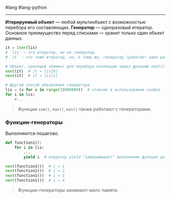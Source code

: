 #lang #lang-python 

---
**Итерируемый объект** — любой мультиобъект с возможностью перебора его составляющих.
**Генератор** — одноразовый итератор. Основное преимущество перед списками — хранит только один объект данных.

```python
it = iter(lis)  
# `lis` — это итератор, но не генератор.  
# `it` — это тоже итератор, но, к тому же, генератор (работает один раз).

# Объект, хранящий элемент для перебора коллекции через функцию next()
next(it)  # it = lis[0]
next(it)  # it = lis[1]

# Другой способ объявления генератора
lis = (x for x in range(10000000))  # отличие в использовании скобок
for i in lis:
	#...
```

> Функции `sum()`, `max()`, `min()` также работают с генераторами.

### Функции-генераторы
Выполняются пошагово.

```python
def function1():
    for i in lis:
        ...
        yield i  # оператор yield "замораживает" выполнение функции до следующей итерации цикла.

next(function1())  # i = 1
next(function1())  # i = 2
next(function1())  # i = 3
next(function1())  # i = 4
```

> Функции-генераторы занимают мало памяти.

